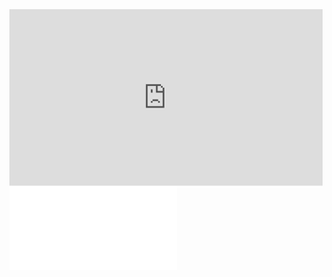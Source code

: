 <iframe width="560" height="315" src="https://www.youtube.com/embed/gwOrbr8KWDs" title="YouTube video player" frameborder="0" allow="accelerometer; autoplay; clipboard-write; encrypted-media; gyroscope; picture-in-picture; web-share" allowfullscreen></iframe>




<iframe src="//player.bilibili.com/player.html?aid=634740294&bvid=BV1rb4y1i7cy&cid=457201837&page=1&autoplay=0" scrolling="no" border="0" frameborder="no" framespacing="0" allowfullscreen="true" > </iframe>